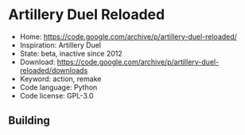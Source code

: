 # Artillery Duel Reloaded

- Home: https://code.google.com/archive/p/artillery-duel-reloaded/
- Inspiration: Artillery Duel
- State: beta, inactive since 2012
- Download: https://code.google.com/archive/p/artillery-duel-reloaded/downloads
- Keyword: action, remake
- Code language: Python
- Code license: GPL-3.0

## Building
